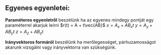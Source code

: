## Egyenes egyenletei:

**Paraméteres egyenletről** beszélünk ha az egyenes mindegy pontját egy paraméterrel akarjuk leírni
$r(t) = A + t\vec{AB}$
$x = A_{x} + AB_{x}t$
$y = A_{y} + AB_{y}t$
$z = A_{z} + AB_{z}t$

**Irányvektoros formáról** beszélünk ha merőlegességet, párhuzamosságot akarunk vizsgálni vagy irányvektorra van szükségünk.
